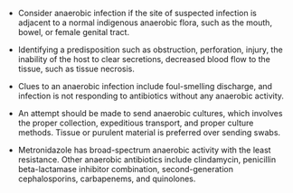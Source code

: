 - Consider anaerobic infection if the site of suspected infection is adjacent to a normal indigenous anaerobic flora, such as the mouth, bowel, or female genital tract.

- Identifying a predisposition such as obstruction, perforation, injury, the inability of the host to clear secretions, decreased blood flow to the tissue, such as tissue necrosis.

- Clues to an anaerobic infection include foul-smelling discharge, and infection is not responding to antibiotics without any anaerobic activity.

- An attempt should be made to send anaerobic cultures, which involves the proper collection, expeditious transport, and proper culture methods. Tissue or purulent material is preferred over sending swabs.

- Metronidazole has broad-spectrum anaerobic activity with the least resistance. Other anaerobic antibiotics include clindamycin, penicillin beta-lactamase inhibitor combination, second-generation cephalosporins, carbapenems, and quinolones.